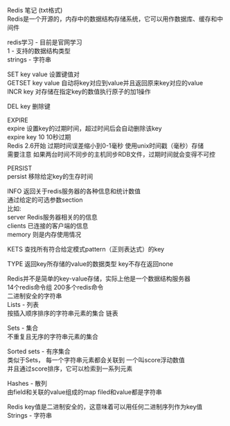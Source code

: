 Redis 笔记 (txt格式)  
Redis是一个开源的，内存中的数据结构存储系统，它可以用作数据库、缓存和中间件

redis学习 - 目前是官网学习  
1 - 支持的数据结构类型  
strings - 字符串  

SET key value 设置键值对  
GETSET key value 自动将key对应到value并且返回原来key对应的value  
INCR key 对存储在指定key的数值执行原子的加1操作  

DEL key 删除键  

EXPIRE  
expire 设置key的过期时间，超过时间后会自动删除该key  
expire key 10 10秒过期  
Redis 2.6开始 过期时间误差缩小到0-1毫秒 使用unix时间戳（毫秒）存储  
需要注意 如果两台时间不同步的主机同步RDB文件，过期时间就会变得不可控  

PERSIST  
persist 移除给定key的生存时间  

INFO 返回关于redis服务器的各种信息和统计数值  
通过给定的可选参数section  
比如:  
server Redis服务器相关的的信息  
clients 已连接的客户端的信息  
memory 则是内存使用情况  

KETS 查找所有符合给定模式pattern（正则表达式）的key  

TYPE 返回key所存储的value的数据类型 key不存在返回none  

Redis并不是简单的key-value存储，实际上他是一个数据结构服务器  
14个redis命令组 200多个redis命令  
二进制安全的字符串  
Lists - 列表  
按插入顺序排序的字符串元素的集合 链表  

Sets - 集合  
不重复且无序的字符串元素的集合  

Sorted sets - 有序集合  
类似于Sets， 每一个字符串元素都会关联到 一个叫score浮动数值    
并且通过score排序，它可以检索到一系列元素  

Hashes - 散列  
由field和关联的value组成的map filed和value都是字符串  

Redis key值是二进制安全的，这意味着可以用任何二进制序列作为key值  
Strings - 字符串  

